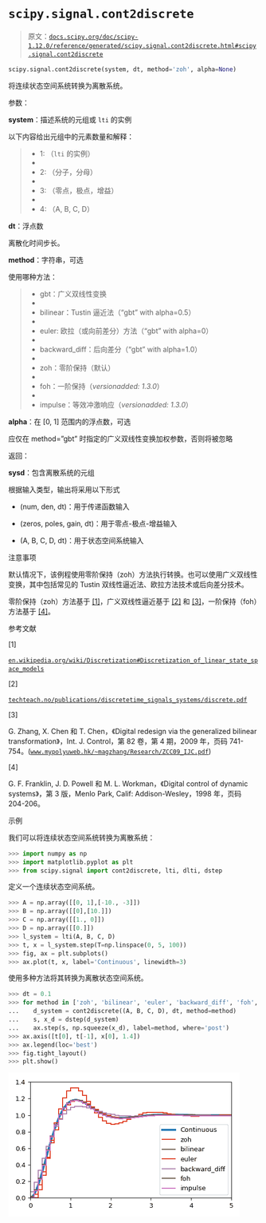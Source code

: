 # `scipy.signal.cont2discrete`

> 原文：[`docs.scipy.org/doc/scipy-1.12.0/reference/generated/scipy.signal.cont2discrete.html#scipy.signal.cont2discrete`](https://docs.scipy.org/doc/scipy-1.12.0/reference/generated/scipy.signal.cont2discrete.html#scipy.signal.cont2discrete)

```py
scipy.signal.cont2discrete(system, dt, method='zoh', alpha=None)
```

将连续状态空间系统转换为离散系统。

参数：

**system**：描述系统的元组或 `lti` 的实例

以下内容给出元组中的元素数量和解释：

> +   1: （`lti` 的实例）
> +   
> +   2: （分子，分母）
> +   
> +   3: （零点，极点，增益）
> +   
> +   4: （A, B, C, D）

**dt**：浮点数

离散化时间步长。

**method**：字符串，可选

使用哪种方法：

> +   gbt：广义双线性变换
> +   
> +   bilinear：Tustin 逼近法（“gbt” with alpha=0.5）
> +   
> +   euler: 欧拉（或向前差分）方法（“gbt” with alpha=0）
> +   
> +   backward_diff：后向差分（“gbt” with alpha=1.0）
> +   
> +   zoh：零阶保持（默认）
> +   
> +   foh：一阶保持（*versionadded: 1.3.0*）
> +   
> +   impulse：等效冲激响应（*versionadded: 1.3.0*）

**alpha**：在 [0, 1] 范围内的浮点数，可选

应仅在 method=”gbt” 时指定的广义双线性变换加权参数，否则将被忽略

返回：

**sysd**：包含离散系统的元组

根据输入类型，输出将采用以下形式

+   (num, den, dt)：用于传递函数输入

+   (zeros, poles, gain, dt)：用于零点-极点-增益输入

+   (A, B, C, D, dt)：用于状态空间系统输入

注意事项

默认情况下，该例程使用零阶保持（zoh）方法执行转换。也可以使用广义双线性变换，其中包括常见的 Tustin 双线性逼近法、欧拉方法技术或后向差分技术。

零阶保持（zoh）方法基于 [[1]](#r08a5e60792a7-1)，广义双线性逼近基于 [[2]](#r08a5e60792a7-2) 和 [[3]](#r08a5e60792a7-3)，一阶保持（foh）方法基于 [[4]](#r08a5e60792a7-4)。

参考文献

[1]

[`en.wikipedia.org/wiki/Discretization#Discretization_of_linear_state_space_models`](https://en.wikipedia.org/wiki/Discretization#Discretization_of_linear_state_space_models)

[2]

[`techteach.no/publications/discretetime_signals_systems/discrete.pdf`](http://techteach.no/publications/discretetime_signals_systems/discrete.pdf)

[3]

G. Zhang, X. Chen 和 T. Chen，《Digital redesign via the generalized bilinear transformation》，Int. J. Control，第 82 卷，第 4 期，2009 年，页码 741-754。([`www.mypolyuweb.hk/~magzhang/Research/ZCC09_IJC.pdf`](https://www.mypolyuweb.hk/~magzhang/Research/ZCC09_IJC.pdf))

[4]

G. F. Franklin, J. D. Powell 和 M. L. Workman，《Digital control of dynamic systems》，第 3 版，Menlo Park, Calif: Addison-Wesley，1998 年，页码 204-206。

示例

我们可以将连续状态空间系统转换为离散系统：

```py
>>> import numpy as np
>>> import matplotlib.pyplot as plt
>>> from scipy.signal import cont2discrete, lti, dlti, dstep 
```

定义一个连续状态空间系统。

```py
>>> A = np.array([[0, 1],[-10., -3]])
>>> B = np.array([[0],[10.]])
>>> C = np.array([[1., 0]])
>>> D = np.array([[0.]])
>>> l_system = lti(A, B, C, D)
>>> t, x = l_system.step(T=np.linspace(0, 5, 100))
>>> fig, ax = plt.subplots()
>>> ax.plot(t, x, label='Continuous', linewidth=3) 
```

使用多种方法将其转换为离散状态空间系统。

```py
>>> dt = 0.1
>>> for method in ['zoh', 'bilinear', 'euler', 'backward_diff', 'foh', 'impulse']:
...    d_system = cont2discrete((A, B, C, D), dt, method=method)
...    s, x_d = dstep(d_system)
...    ax.step(s, np.squeeze(x_d), label=method, where='post')
>>> ax.axis([t[0], t[-1], x[0], 1.4])
>>> ax.legend(loc='best')
>>> fig.tight_layout()
>>> plt.show() 
```

![../../_images/scipy-signal-cont2discrete-1.png](img/6b0c0853f5202b7d85ad0336033d0cf9.png)
